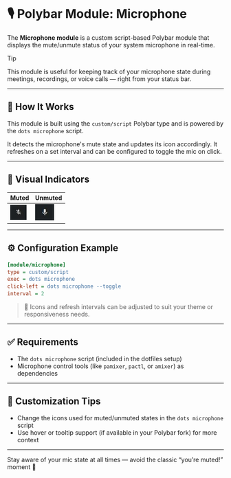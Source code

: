 # 🎙️ Polybar Module: Microphone

The **Microphone module** is a custom script-based Polybar module that displays the mute/unmute status of your system microphone in real-time.

> [!TIP]
> This module is useful for keeping track of your microphone state during meetings, recordings, or voice calls — right from your status bar.

---

## 🧩 How It Works

This module is built using the `custom/script` Polybar type and is powered by the `dots microphone` script.

It detects the microphone's mute state and updates its icon accordingly. It refreshes on a set interval and can be configured to toggle the mic on click.

---

## 📸 Visual Indicators

| Muted | Unmuted |
|-------|---------|
| ![Muted](https://github.com/ulises-jeremias/dotfiles/blob/master/docs/images/polybar/modules/microphone-muted.jpg?raw=true) | ![Unmuted](https://github.com/ulises-jeremias/dotfiles/blob/master/docs/images/polybar/modules/microphone-unmuted.jpg?raw=true) |

---

## ⚙️ Configuration Example

```ini
[module/microphone]
type = custom/script
exec = dots microphone
click-left = dots microphone --toggle
interval = 2
```

> 🧠 Icons and refresh intervals can be adjusted to suit your theme or responsiveness needs.

---

## ✅ Requirements

- The `dots microphone` script (included in the dotfiles setup)
- Microphone control tools (like `pamixer`, `pactl`, or `amixer`) as dependencies

---

## 🎨 Customization Tips

- Change the icons used for muted/unmuted states in the `dots microphone` script
- Use hover or tooltip support (if available in your Polybar fork) for more context

---

Stay aware of your mic state at all times — avoid the classic “you’re muted!” moment 🎤
